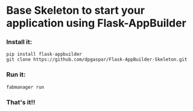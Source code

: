 # Base Skeleton to start your application using Flask-AppBuilder

### Install it:
```
pip install flask-appbuilder
git clone https://github.com/dpgaspar/Flask-AppBuilder-Skeleton.git
```

### Run it:
```
fabmanager run
```

### That's it!!
